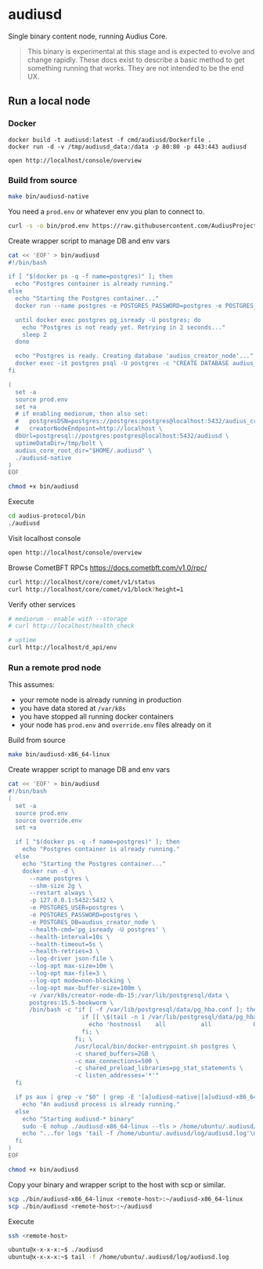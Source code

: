# audiusd

Single binary content node, running Audius Core.

> This binary is experimental at this stage and is expected to evolve and change rapidly.
  These docs exist to describe a basic method to get something running that works. They are not intended to be the end UX.

## Run a local node

### Docker

```
docker build -t audiusd:latest -f cmd/audiusd/Dockerfile .
docker run -d -v /tmp/audiusd_data:/data -p 80:80 -p 443:443 audiusd

open http://localhost/console/overview
```

### Build from source
```bash
make bin/audiusd-native
```

You need a `prod.env` or whatever env you plan to connect to.
```bash
curl -s -o bin/prod.env https://raw.githubusercontent.com/AudiusProject/audius-docker-compose/refs/heads/stage/creator-node/prod.env
```

Create wrapper script to manage DB and env vars
```bash
cat << 'EOF' > bin/audiusd
#!/bin/bash

if [ "$(docker ps -q -f name=postgres)" ]; then
  echo "Postgres container is already running."
else
  echo "Starting the Postgres container..."
  docker run --name postgres -e POSTGRES_PASSWORD=postgres -e POSTGRES_DB=audiusd -p 5432:5432 -d postgres

  until docker exec postgres pg_isready -U postgres; do
    echo "Postgres is not ready yet. Retrying in 2 seconds..."
    sleep 2
  done

  echo "Postgres is ready. Creating database 'audius_creator_node'..."
  docker exec -it postgres psql -U postgres -c "CREATE DATABASE audius_creator_node;"
fi

(
  set -a
  source prod.env
  set +a
  # if enabling mediorum, then also set:
  #   postgresDSN=postgres://postgres:postgres@localhost:5432/audius_creator_node \
  #   creatorNodeEndpoint=http://localhost \
  dbUrl=postgresql://postgres:postgres@localhost:5432/audiusd \
  uptimeDataDir=/tmp/bolt \
  audius_core_root_dir="$HOME/.audiusd" \
  ./audiusd-native
)
EOF

chmod +x bin/audiusd
```

Execute
```bash
cd audius-protocol/bin
./audiusd
```

Visit localhost console
```bash
open http://localhost/console/overview
```

Browse CometBFT RPCs https://docs.cometbft.com/v1.0/rpc/
```bash
curl http://localhost/core/comet/v1/status
curl http://localhost/core/comet/v1/block?height=1
```

Verify other services
```bash
# mediorum - enable with --storage
# curl http://localhost/health_check

# uptime
curl http://localhost/d_api/env
```

### Run a remote prod node

This assumes:
- your remote node is already running in production
- you have data stored at `/var/k8s`
- you have stopped all running docker containers
- your node has `prod.env` and `override.env` files already on it

Build from source
```bash
make bin/audiusd-x86_64-linux
```

Create wrapper script to manage DB and env vars

```bash
cat << 'EOF' > bin/audiusd
#!/bin/bash
(
  set -a
  source prod.env
  source override.env
  set +a

  if [ "$(docker ps -q -f name=postgres)" ]; then
    echo "Postgres container is already running."
  else
    echo "Starting the Postgres container..."
    docker run -d \
      --name postgres \
      --shm-size 2g \
      --restart always \
      -p 127.0.0.1:5432:5432 \
      -e POSTGRES_USER=postgres \
      -e POSTGRES_PASSWORD=postgres \
      -e POSTGRES_DB=audius_creator_node \
      --health-cmd='pg_isready -U postgres' \
      --health-interval=10s \
      --health-timeout=5s \
      --health-retries=3 \
      --log-driver json-file \
      --log-opt max-size=10m \
      --log-opt max-file=3 \
      --log-opt mode=non-blocking \
      --log-opt max-buffer-size=100m \
      -v /var/k8s/creator-node-db-15:/var/lib/postgresql/data \
      postgres:15.5-bookworm \
      /bin/bash -c "if [ -f /var/lib/postgresql/data/pg_hba.conf ]; then \
                     if [[ \$(tail -n 1 /var/lib/postgresql/data/pg_hba.conf) != 'hostnossl    all          all            0.0.0.0/0  trust' ]]; then \
                       echo 'hostnossl    all          all            0.0.0.0/0  trust' >> /var/lib/postgresql/data/pg_hba.conf; \
                     fi; \
                   fi; \
                   /usr/local/bin/docker-entrypoint.sh postgres \
                   -c shared_buffers=2GB \
                   -c max_connections=500 \
                   -c shared_preload_libraries=pg_stat_statements \
                   -c listen_addresses='*'"
  fi

  if ps aux | grep -v "$0" | grep -E '[a]udiusd-native|[a]udiusd-x86_64-linux' > /dev/null; then
    echo "An audiusd process is already running."
  else
    echo "Starting audiusd-* binary"
    sudo -E nohup ./audiusd-x86_64-linux --tls > /home/ubuntu/.audiusd/log/audiusd.log 2>&1 &
    echo "...for logs 'tail -f /home/ubuntu/.audiusd/log/audiusd.log'\n"
  fi
)
EOF

chmod +x bin/audiusd
```

Copy your binary and wrapper script to the host with scp or similar.
```bash
scp ./bin/audiusd-x86_64-linux <remote-host>:~/audiusd-x86_64-linux
scp ./bin/audiusd <remote-host>:~/audiusd
```

Execute
```bash
ssh <remote-host>

ubuntu@x-x-x-x:~$ ./audiusd
ubuntu@x-x-x-x:~$ tail -f /home/ubuntu/.audiusd/log/audiusd.log
```
